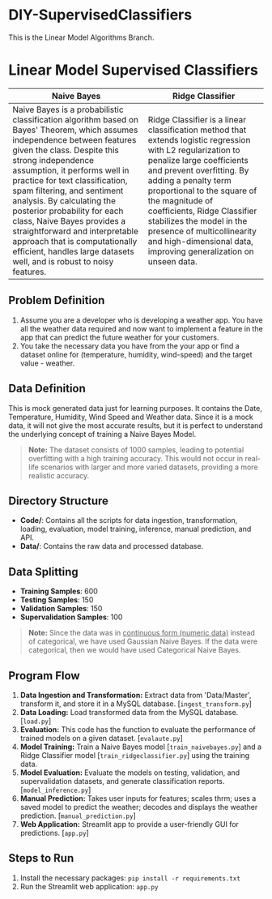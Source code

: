 # DIY-SupervisedClassifiers

This is the Linear Model Algorithms Branch.

# Linear Model Supervised Classifiers

|                Naive Bayes            |              Ridge Classifier         |                
|-------------------------------------|-------------------------------------|
Naive Bayes is a probabilistic classification algorithm based on Bayes' Theorem, which assumes independence between features given the class. Despite this strong independence assumption, it performs well in practice for text classification, spam filtering, and sentiment analysis. By calculating the posterior probability for each class, Naive Bayes provides a straightforward and interpretable approach that is computationally efficient, handles large datasets well, and is robust to noisy features.          |Ridge Classifier is a linear classification method that extends logistic regression with L2 regularization to penalize large coefficients and prevent overfitting. By adding a penalty term proportional to the square of the magnitude of coefficients, Ridge Classifier stabilizes the model in the presence of multicollinearity and high-dimensional data, improving generalization on unseen data.

## Problem Definition

1. Assume you are a developer who is developing a weather app. You have all the weather data required and now want to implement a feature in the app that can predict the future weather for your customers. 
2. You take the necessary data you have from the your app or find a dataset online for (temperature, humidity, wind-speed) and the target value - weather.

## Data Definition

This is mock generated data just for learning purposes. It contains the Date, Temperature, Humidity, Wind Speed and Weather data. Since it is a mock data, it will not give the most accurate results, but it is perfect to understand the underlying concept of training a Naive Bayes Model.

> **Note:** The dataset consists of 1000 samples, leading to potential overfitting with a high training accuracy. This would not occur in real-life scenarios with larger and more varied datasets, providing a more realistic accuracy.

## Directory Structure

- **Code/**: Contains all the scripts for data ingestion, transformation, loading, evaluation, model training, inference, manual prediction, and API.
- **Data/**: Contains the raw data and processed database.

## Data Splitting

- **Training Samples**: 600
- **Testing Samples**: 150
- **Validation Samples**: 150
- **Supervalidation Samples**: 100

> **Note:** Since the data was in <ins>continuous form (numeric data)</ins> instead of categorical, we have used Gaussian Naive Bayes. If the data were categorical, then we would have used Categorical Naive Bayes.

## Program Flow

1. **Data Ingestion and Transformation:** Extract data from 'Data/Master', transform it, and store it in a MySQL database. [`ingest_transform.py`]
2. **Data Loading:** Load transformed data from the MySQL database. [`load.py`]
3. **Evaluation:** This code has the function to evaluate the performance of trained models on a given dataset. [`evalaute.py`]
4. **Model Training:** Train a Naive Bayes model [`train_naivebayes.py`] and a Ridge Classifier model [`train_ridgeclassifier.py`] using the training data.
5. **Model Evaluation:** Evaluate the models on testing, validation, and supervalidation datasets, and generate classification reports. [`model_inference.py`]
6. **Manual Prediction:** Takes user inputs for features; scales thrm; uses a saved model to predict the weather; decodes and displays the weather prediction. [`manual_prediction.py`]
7. **Web Application:** Streamlit app to provide a user-friendly GUI for predictions. [`app.py`]

## Steps to Run

1. Install the necessary packages: `pip install -r requirements.txt`
2. Run the Streamlit web application: `app.py`